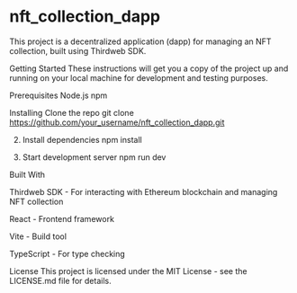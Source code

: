 # nft_collection_dapp

This project is a decentralized application (dapp) for managing an NFT collection, built using Thirdweb SDK.

Getting Started
These instructions will get you a copy of the project up and running on your local machine for development and testing purposes.

Prerequisites
Node.js
npm

Installing
Clone the repo
git clone https://github.com/your_username/nft_collection_dapp.git

2.  Install dependencies
npm install

3.  Start development server
npm run dev

Built With

Thirdweb SDK - For interacting with Ethereum blockchain and managing NFT collection

React - Frontend framework

Vite - Build tool

TypeScript - For type checking

License
This project is licensed under the MIT License - see the LICENSE.md file for details.
